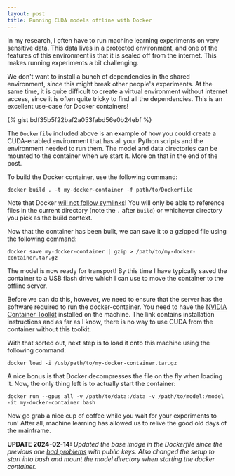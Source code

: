 ```yaml
---
layout: post
title: Running CUDA models offline with Docker
---
```

In my research, I often have to run machine learning experiments on very sensitive data. This data lives in a protected environment, and one of the features of this environment is that it is sealed off from the internet. This makes running experiments a bit challenging.

We don't want to install a bunch of dependencies in the shared environment, since this might break other people's experiments. At the same time, it is quite difficult to create a virtual environment without internet access, since it is often quite tricky to find all the dependencies. This is an excellent use-case for Docker containers!

{% gist bdf35b5f22baf2a053fabd56e0b24ebf %}

The `Dockerfile` included above is an example of how you could create a CUDA-enabled environment that has all your Python scripts and the environment needed to run them. The model and data directories can be mounted to the container when we start it. More on that in the end of the post.

To build the Docker container, use the following command:

```
docker build . -t my-docker-container -f path/to/Dockerfile
```

Note that Docker [will not follow symlinks](https://stackoverflow.com/a/31885214/807515)! You will only be able to reference files in the current directory (note the `.` after `build`) or whichever directory you pick as the build context.

Now that the container has been built, we can save it to a gzipped file using the following command:

```
docker save my-docker-container | gzip > /path/to/my-docker-container.tar.gz
```

The model is now ready for transport! By this time I have typically saved the container to a USB flash drive which I can use to move the container to the offline server.

Before we can do this, however, we need to ensure that the server has the software required to run the docker-container. You need to have the [NVIDIA Container Toolkit](https://github.com/NVIDIA/nvidia-docker) installed on the machine. The link contains installation instructions and as far as I know, there is no way to use CUDA from the container without this toolkit.

With that sorted out, next step is to load it onto this machine using the following command:

```
docker load -i /usb/path/to/my-docker-container.tar.gz
```

A nice bonus is that Docker decompresses the file on the fly when loading it. Now, the only thing left is to actually start the container:

```
docker run --gpus all -v /path/to/data:/data -v /path/to/model:/model -it my-docker-container bash
```

Now go grab a nice cup of coffee while you wait for your experiments to run! After all, machine learning has allowed us to relive the good old days of the mainframe.

__UPDATE 2024-02-14:__ _Updated the base image in the Dockerfile since the previous one [had problems](https://github.com/NVIDIA/nvidia-container-toolkit/issues/257) with public keys. Also changed the setup to start into bash and mount the model directory when starting the docker container._